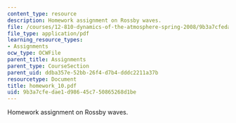 ```yaml
---
content_type: resource
description: Homework assignment on Rossby waves.
file: /courses/12-810-dynamics-of-the-atmosphere-spring-2008/9b3a7cfedae1d98645c750865268d1be_homework_10.pdf
file_type: application/pdf
learning_resource_types:
- Assignments
ocw_type: OCWFile
parent_title: Assignments
parent_type: CourseSection
parent_uid: ddba357e-52bb-26f4-d7b4-dddc2211a37b
resourcetype: Document
title: homework_10.pdf
uid: 9b3a7cfe-dae1-d986-45c7-50865268d1be
---
```

Homework assignment on Rossby waves.

